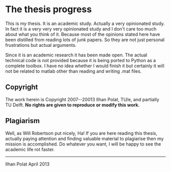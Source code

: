 # The thesis progress

This is my thesis. It is an academic study. Actually a very opinionated study.
In fact it is a very very very opinionated study and I don't care too much 
about what you think of it. Because most of the opinions stated here have been 
distilled from reading lots of junk papers. So they are not just personal frustrations 
but actual arguments.

Since it is an academic research it has been made open. The actual technical code 
is not provided because it is being ported to Python as a complete toolbox. I have 
no idea whether I would finish it but certainly it will not be related to matlab 
other than reading and writing .mat files.

## Copyright

The work herein is Copyright 2007--20013 Ilhan Polat, TU/e, and partially TU Delft.
**No rights are given to reproduce or modify this work.**

## Plagiarism

Well, as Will Robertson put nicely, Ha! If you are here reading this thesis, actually
paying attention and finding valuable material to plagiarise then my mission is
accomplished. Do whatever you want, I will be happy to see the academic life rot faster.


-----
 
Ilhan Polat
April 2013